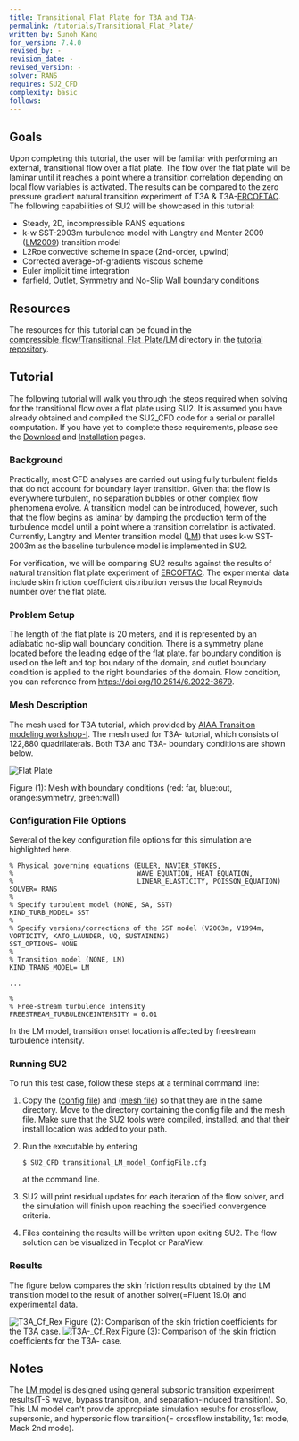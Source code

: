 ```yaml
---
title: Transitional Flat Plate for T3A and T3A-
permalink: /tutorials/Transitional_Flat_Plate/
written_by: Sunoh Kang
for_version: 7.4.0
revised_by: -
revision_date: -
revised_version: -
solver: RANS
requires: SU2_CFD
complexity: basic
follows: 
---
```


## Goals

Upon completing this tutorial, the user will be familiar with performing an external, transitional flow over a flat plate. The flow over the flat plate will be laminar until it reaches a point where a transition correlation depending on local flow variables is activated. The results can be compared to the zero pressure gradient natural transition experiment of T3A & T3A-[ERCOFTAC](http://cfd.mace.manchester.ac.uk/ercoftac/doku.php). The following capabilities of SU2 will be showcased in this tutorial:

- Steady, 2D, incompressible RANS equations
- k-w SST-2003m turbulence model with Langtry and Menter 2009 ([LM2009](https://turbmodels.larc.nasa.gov/langtrymenter_4eqn.html)) transition model
- L2Roe convective scheme in space (2nd-order, upwind)
- Corrected average-of-gradients viscous scheme
- Euler implicit time integration
- farfield, Outlet, Symmetry and No-Slip Wall boundary conditions

## Resources

The resources for this tutorial can be found in the [compressible_flow/Transitional_Flat_Plate/LM](https://github.com/su2code/Tutorials/tree/master/compressible_flow/Transitional_Flat_Plate/LM) directory in the [tutorial repository](https://github.com/su2code/Tutorials). 

## Tutorial

The following tutorial will walk you through the steps required when solving for the transitional flow over a flat plate using SU2. It is assumed you have already obtained and compiled the SU2_CFD code for a serial or parallel computation. If you have yet to complete these requirements, please see the [Download](/docs_v7/Download/) and [Installation](/docs_v7/Installation/) pages.

### Background

Practically, most CFD analyses are carried out using fully turbulent fields that do not account for boundary layer transition. Given that the flow is everywhere turbulent, no separation bubbles or other complex flow phenomena evolve. A transition model can be introduced, however, such that the flow begins as laminar by damping the production term of the turbulence model until a point where a transition correlation is activated. Currently, Langtry and Menter transition model ([LM](https://turbmodels.larc.nasa.gov/langtrymenter_4eqn.html)) that uses k-w SST-2003m as the baseline turbulence model is implemented in SU2.

For verification, we will be comparing SU2 results against the results of natural transition flat plate experiment of [ERCOFTAC](http://cfd.mace.manchester.ac.uk/ercoftac/doku.php). The experimental data include skin friction coefficient distribution versus the local Reynolds number over the flat plate.

### Problem Setup

The length of the flat plate is 20 meters, and it is represented by an adiabatic no-slip wall boundary condition. There is a symmetry plane located before the leading edge of the flat plate. far boundary condition is used on the left and top boundary of the domain, and outlet boundary condition is applied to the right boundaries of the domain. Flow condition, you can reference from  https://doi.org/10.2514/6.2022-3679.

### Mesh Description

The mesh used for T3A tutorial, which provided by [AIAA Transition modeling workshop-I](https://transitionmodeling.larc.nasa.gov).
The mesh used for T3A- tutorial, which consists of 122,880 quadrilaterals.
Both T3A and T3A- boundary conditions are shown below.

![Flat Plate](../../../tutorials_files/compressible_flow/Transitional_Flat_Plate/images/LM_flat_plate/Boundary_conditions.png)

Figure (1): Mesh with boundary conditions (red: far, blue:out, orange:symmetry, green:wall)

### Configuration File Options

Several of the key configuration file options for this simulation are highlighted here.

```
% Physical governing equations (EULER, NAVIER_STOKES,
%                               WAVE_EQUATION, HEAT_EQUATION, 
%                               LINEAR_ELASTICITY, POISSON_EQUATION)
SOLVER= RANS
%
% Specify turbulent model (NONE, SA, SST)
KIND_TURB_MODEL= SST
%
% Specify versions/corrections of the SST model (V2003m, V1994m, VORTICITY, KATO_LAUNDER, UQ, SUSTAINING)
SST_OPTIONS= NONE
%
% Transition model (NONE, LM)
KIND_TRANS_MODEL= LM

...

%
% Free-stream turbulence intensity
FREESTREAM_TURBULENCEINTENSITY = 0.01

```

In the LM model, transition onset location is affected by freestream turbulence intensity.

### Running SU2

To run this test case, follow these steps at a terminal command line:

1.	Copy the ([config file](https://github.com/su2code/Tutorials/tree/master/compressible_flow/Transitional_Flat_Plate/LM/)) and ([mesh file](https://github.com/su2code/Tutorials/tree/master/compressible_flow/Transitional_Flat_Plate/LM/)) so that they are in the same directory. Move to the directory containing the config file and the mesh file. Make sure that the SU2 tools were compiled, installed, and that their install location was added to your path.

2.	Run the executable by entering 

    ```
    $ SU2_CFD transitional_LM_model_ConfigFile.cfg
    ``` 

    at the command line.

3.	SU2 will print residual updates for each iteration of the flow solver, and the simulation will finish upon reaching the specified convergence criteria.

4.	Files containing the results will be written upon exiting SU2. The flow solution can be visualized in Tecplot or ParaView.

### Results

The figure below compares the skin friction results obtained by the LM transition model to the result of another solver(=Fluent 19.0) and experimental data. 

![T3A_Cf_Rex](../../../tutorials_files/compressible_flow/Transitional_Flat_Plate/images/LM_flat_plate/Cf_T3A.png)
Figure (2): Comparison of the skin friction coefficients for the T3A case.
![T3A-_Cf_Rex](../../../tutorials_files/compressible_flow/Transitional_Flat_Plate/images/LM_flat_plate/Cf_T3A-.png)
Figure (3): Comparison of the skin friction coefficients for the T3A- case.


## Notes

The [LM model](https://turbmodels.larc.nasa.gov/langtrymenter_4eqn.html) is designed using general subsonic transition experiment results(T-S wave, bypass transition, and separation-induced transition). So, This LM model can't provide appropriate simulation results for crossflow, supersonic, and hypersonic flow transition(= crossflow instability, 1st mode, Mack 2nd mode).

